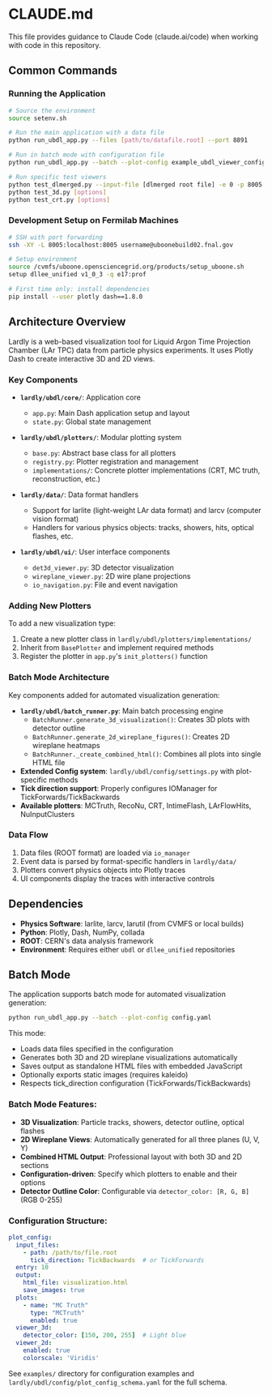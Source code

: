 # CLAUDE.md

This file provides guidance to Claude Code (claude.ai/code) when working with code in this repository.

## Common Commands

### Running the Application

```bash
# Source the environment
source setenv.sh

# Run the main application with a data file
python run_ubdl_app.py --files [path/to/datafile.root] --port 8891

# Run in batch mode with configuration file
python run_ubdl_app.py --batch --plot-config example_ubdl_viewer_config.yaml

# Run specific test viewers
python test_dlmerged.py --input-file [dlmerged root file] -e 0 -p 8005
python test_3d.py [options]
python test_crt.py [options]
```

### Development Setup on Fermilab Machines

```bash
# SSH with port forwarding
ssh -XY -L 8005:localhost:8005 username@uboonebuild02.fnal.gov

# Setup environment
source /cvmfs/uboone.opensciencegrid.org/products/setup_uboone.sh
setup dllee_unified v1_0_3 -q e17:prof

# First time only: install dependencies
pip install --user plotly dash==1.8.0
```

## Architecture Overview

Lardly is a web-based visualization tool for Liquid Argon Time Projection Chamber (LAr TPC) data from particle physics experiments. It uses Plotly Dash to create interactive 3D and 2D views.

### Key Components

- **`lardly/ubdl/core/`**: Application core
  - `app.py`: Main Dash application setup and layout
  - `state.py`: Global state management

- **`lardly/ubdl/plotters/`**: Modular plotting system
  - `base.py`: Abstract base class for all plotters
  - `registry.py`: Plotter registration and management
  - `implementations/`: Concrete plotter implementations (CRT, MC truth, reconstruction, etc.)

- **`lardly/data/`**: Data format handlers
  - Support for larlite (light-weight LAr data format) and larcv (computer vision format)
  - Handlers for various physics objects: tracks, showers, hits, optical flashes, etc.

- **`lardly/ubdl/ui/`**: User interface components
  - `det3d_viewer.py`: 3D detector visualization
  - `wireplane_viewer.py`: 2D wire plane projections
  - `io_navigation.py`: File and event navigation

### Adding New Plotters

To add a new visualization type:

1. Create a new plotter class in `lardly/ubdl/plotters/implementations/`
2. Inherit from `BasePlotter` and implement required methods
3. Register the plotter in `app.py`'s `init_plotters()` function

### Batch Mode Architecture

Key components added for automated visualization generation:

- **`lardly/ubdl/batch_runner.py`**: Main batch processing engine
  - `BatchRunner.generate_3d_visualization()`: Creates 3D plots with detector outline
  - `BatchRunner.generate_2d_wireplane_figures()`: Creates 2D wireplane heatmaps
  - `BatchRunner._create_combined_html()`: Combines all plots into single HTML file
- **Extended Config system**: `lardly/ubdl/config/settings.py` with plot-specific methods
- **Tick direction support**: Properly configures IOManager for TickForwards/TickBackwards
- **Available plotters**: MCTruth, RecoNu, CRT, IntimeFlash, LArFlowHits, NuInputClusters

### Data Flow

1. Data files (ROOT format) are loaded via `io_manager`
2. Event data is parsed by format-specific handlers in `lardly/data/`
3. Plotters convert physics objects into Plotly traces
4. UI components display the traces with interactive controls

## Dependencies

- **Physics Software**: larlite, larcv, larutil (from CVMFS or local builds)
- **Python**: Plotly, Dash, NumPy, collada
- **ROOT**: CERN's data analysis framework
- **Environment**: Requires either `ubdl` or `dllee_unified` repositories

## Batch Mode

The application supports batch mode for automated visualization generation:

```bash
python run_ubdl_app.py --batch --plot-config config.yaml
```

This mode:
- Loads data files specified in the configuration
- Generates both 3D and 2D wireplane visualizations automatically
- Saves output as standalone HTML files with embedded JavaScript
- Optionally exports static images (requires kaleido)
- Respects tick_direction configuration (TickForwards/TickBackwards)

### Batch Mode Features:
- **3D Visualization**: Particle tracks, showers, detector outline, optical flashes
- **2D Wireplane Views**: Automatically generated for all three planes (U, V, Y)
- **Combined HTML Output**: Professional layout with both 3D and 2D sections
- **Configuration-driven**: Specify which plotters to enable and their options
- **Detector Outline Color**: Configurable via `detector_color: [R, G, B]` (RGB 0-255)

### Configuration Structure:
```yaml
plot_config:
  input_files:
    - path: /path/to/file.root
      tick_direction: TickBackwards  # or TickForwards
  entry: 10
  output:
    html_file: visualization.html
    save_images: true
  plots:
    - name: "MC Truth"
      type: "MCTruth"
      enabled: true
  viewer_3d:
    detector_color: [150, 200, 255]  # Light blue
  viewer_2d:
    enabled: true
    colorscale: 'Viridis'
```

See `examples/` directory for configuration examples and `lardly/ubdl/config/plot_config_schema.yaml` for the full schema.